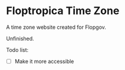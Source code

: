 # Floptropica Time Zone

A time zone website created for Flopgov.

Unfinished.

Todo list:

- [ ] Make it more accessible

